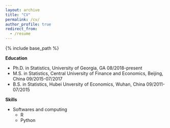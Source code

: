 ```yaml
---
layout: archive
title: "CV"
permalink: /cv/
author_profile: true
redirect_from:
  - /resume
---
```


{% include base_path %}


**Education**

* Ph.D. in Statistics, University of Georgia, GA 08/2018-present
* M.S. in Statistics, Central University of Finance and Economics, Beijing, China 09/2015-07/2017
* B.S. in Statistics, Hubei Unversity of Economics, Wuhan, China 09/2011-07/2015

  
**Skills**

* Softwares and computing
  * R
  * Python

  

